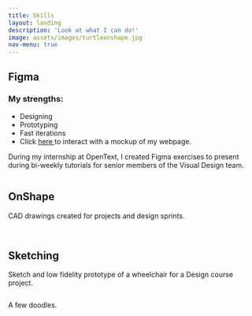 ```yaml
---
title: Skills
layout: landing
description: 'Look at what I can do!'
image: assets/images/turtleonshape.jpg
nav-menu: true
---
```


<!-- Main -->
<div id="main">

<!-- One -->
<section id="one">
	<div class="inner">

<h2>Figma</h2>
<div class="row">
	<h3>My strengths:</h3>
	<div class="6u 12u$(small)">
		<ul>
			<li>Designing</li>
			<li>Prototyping</li>
			<li>Fast iterations</li>
			<li>Click <a href="https://www.figma.com/proto/RQptk8jcMXGXQXRB8WJxIB/Prototype?node-id=4%3A77&scaling=scale-down&page-id=0%3A1&starting-point-node-id=4%3A77">here </a>to interact with a mockup of my webpage.</li>
		</ul>
	</div>
</div>
<p>During my internship at OpenText, I created Figma exercises to present during bi-weekly tutorials for senior members of the Visual Design team.</p>
<span class="image fit"><img src="{% link/assets/images/skill figma.png %}" alt="" /></span>
		
<h2>OnShape</h2>
<p>CAD drawings created for projects and design sprints.</p>
<span class="image fit"><img src="{% link assets/images/pokeball.png %}" alt="" /></span>
<span class="image fit"><img src="{% link assets/images/more cad.png %}" alt="" /></span>
	
<h2>Sketching</h2>
<p>Sketch and low fidelity prototype of a wheelchair for a Design course project.</p>
<span class="image fit"><img src="{% link assets/images/tsts.png %}" alt="" /></span>
<p>A few doodles.</p>
<span class="image fit"><img src="{% link assets/images/doodles.png %}" alt="" /></span>
